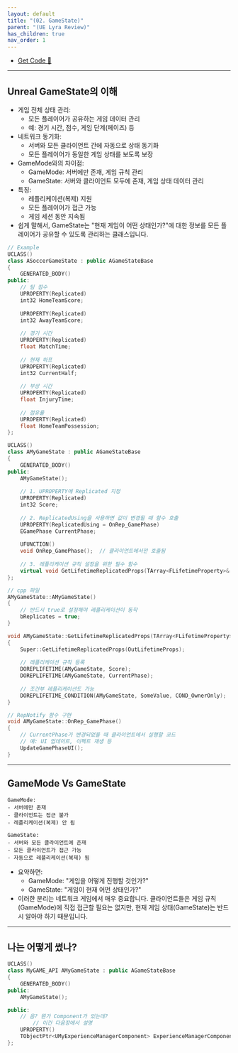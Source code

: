 ```yaml
---
layout: default
title: "(02. GameState)"
parent: "(UE Lyra Review)"
has_children: true
nav_order: 1
---
```


* [Get Code 🌟](https://github.com/Arthur880708/LyraCloneSample)

---

## Unreal GameState의 이해

* 게임 전체 상태 관리:
    * 모든 플레이어가 공유하는 게임 데이터 관리
    * 예: 경기 시간, 점수, 게임 단계(페이즈) 등
* 네트워크 동기화:
    * 서버와 모든 클라이언트 간에 자동으로 상태 동기화
    * 모든 플레이어가 동일한 게임 상태를 보도록 보장
* GameMode와의 차이점:
    * GameMode: 서버에만 존재, 게임 규칙 관리
    * GameState: 서버와 클라이언트 모두에 존재, 게임 상태 데이터 관리
* 특징:
    * 레플리케이션(복제) 지원
    * 모든 플레이어가 접근 가능
    * 게임 세션 동안 지속됨
* 쉽게 말해서, GameState는 "현재 게임이 어떤 상태인가?"에 대한 정보를 모든 플레이어가 공유할 수 있도록 관리하는 클래스입니다.

```cpp
// Example
UCLASS()
class ASoccerGameState : public AGameStateBase
{
    GENERATED_BODY()
public:
    // 팀 점수
    UPROPERTY(Replicated)
    int32 HomeTeamScore;
    
    UPROPERTY(Replicated)
    int32 AwayTeamScore;
    
    // 경기 시간
    UPROPERTY(Replicated)
    float MatchTime;
    
    // 현재 하프
    UPROPERTY(Replicated)
    int32 CurrentHalf;
    
    // 부상 시간
    UPROPERTY(Replicated)
    float InjuryTime;
    
    // 점유율
    UPROPERTY(Replicated)
    float HomeTeamPossession;
};
```

```cpp
UCLASS()
class AMyGameState : public AGameStateBase
{
    GENERATED_BODY()
public:
    AMyGameState();
    
    // 1. UPROPERTY에 Replicated 지정
    UPROPERTY(Replicated)
    int32 Score;
    
    // 2. ReplicatedUsing을 사용하면 값이 변경될 때 함수 호출
    UPROPERTY(ReplicatedUsing = OnRep_GamePhase)
    EGamePhase CurrentPhase;
    
    UFUNCTION()
    void OnRep_GamePhase();  // 클라이언트에서만 호출됨
    
    // 3. 레플리케이션 규칙 설정을 위한 필수 함수
    virtual void GetLifetimeReplicatedProps(TArray<FLifetimeProperty>& OutLifetimeProps) const override;
};

// cpp 파일
AMyGameState::AMyGameState()
{
    // 반드시 true로 설정해야 레플리케이션이 동작
    bReplicates = true;
}

void AMyGameState::GetLifetimeReplicatedProps(TArray<FLifetimeProperty>& OutLifetimeProps) const
{
    Super::GetLifetimeReplicatedProps(OutLifetimeProps);
    
    // 레플리케이션 규칙 등록
    DOREPLIFETIME(AMyGameState, Score);
    DOREPLIFETIME(AMyGameState, CurrentPhase);
    
    // 조건부 레플리케이션도 가능
    DOREPLIFETIME_CONDITION(AMyGameState, SomeValue, COND_OwnerOnly);
}

// RepNotify 함수 구현
void AMyGameState::OnRep_GamePhase()
{
    // CurrentPhase가 변경되었을 때 클라이언트에서 실행할 코드
    // 예: UI 업데이트, 이펙트 재생 등
    UpdateGamePhaseUI();
}
```

---

## GameMode Vs GameState

```
GameMode:
- 서버에만 존재
- 클라이언트는 접근 불가
- 레플리케이션(복제) 안 됨

GameState:
- 서버와 모든 클라이언트에 존재
- 모든 클라이언트가 접근 가능
- 자동으로 레플리케이션(복제) 됨
```

* 요약하면:
    * GameMode: "게임을 어떻게 진행할 것인가?"
    * GameState: "게임이 현재 어떤 상태인가?"
* 이러한 분리는 네트워크 게임에서 매우 중요합니다. 클라이언트들은 게임 규칙(GameMode)에 직접 접근할 필요는 없지만, 현재 게임 상태(GameState)는 반드시 알아야 하기 때문입니다.

---

## 나는 어떻게 썼나?

```cpp
UCLASS()
class MyGAME_API AMyGameState : public AGameStateBase
{
	GENERATED_BODY()
public:
	AMyGameState();

public:
    // 음? 뭔가 Component가 있는데?
        // 이건 다음장에서 설명
	UPROPERTY()
	TObjectPtr<UMyExperienceManagerComponent> ExperienceManagerComponent;
};

```